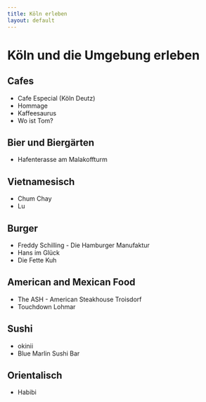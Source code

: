```yaml
---
title: Köln erleben
layout: default
---
```


# Köln und die Umgebung erleben

## Cafes

* Cafe Especial (Köln Deutz)
* Hommage
* Kaffeesaurus
* Wo ist Tom?

## Bier und Biergärten

* Hafenterasse am Malakoffturm

## Vietnamesisch

* Chum Chay
* Lu

## Burger

* Freddy Schilling - Die Hamburger Manufaktur
* Hans im Glück
* Die Fette Kuh

## American and Mexican Food

* The ASH - American Steakhouse Troisdorf
* Touchdown Lohmar

## Sushi

* okinii
* Blue Marlin Sushi Bar

## Orientalisch

* Habibi
